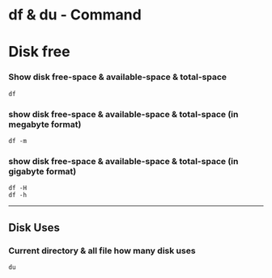 # df & du - Command

# Disk free

### Show disk free-space & available-space & total-space
```
df
```

### show disk free-space & available-space & total-space (in megabyte format)
```
df -m
```

### show disk free-space & available-space & total-space (in gigabyte format)
```
df -H 
df -h
```
<hr>

## Disk Uses

### Current directory & all file how many disk uses
```
du
```
